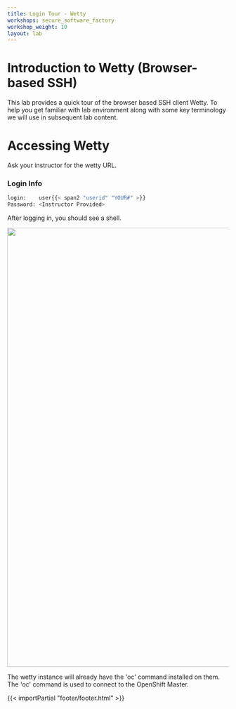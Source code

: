 ```yaml
---
title: Login Tour - Wetty
workshops: secure_software_factory
workshop_weight: 10
layout: lab
---
```


# Introduction to Wetty (Browser-based SSH)

This lab provides a quick tour of the browser based SSH client Wetty. To help you get familiar with lab environment along with some key terminology we will use in subsequent lab content.


# Accessing Wetty

Ask your instructor for the wetty URL.

### Login Info
```bash
login:    user{{< span2 "userid" "YOUR#" >}}
Password: <Instructor Provided>
```

After logging in, you should see a shell.

<img src="../images/wetty.png" width="1000" />

The wetty instance will already have the 'oc' command installed on them. The 'oc' command is used to connect to the OpenShift Master.

{{< importPartial "footer/footer.html" >}}
